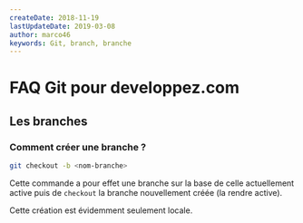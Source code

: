 ```yaml
---
createDate: 2018-11-19
lastUpdateDate: 2019-03-08
author: marco46
keywords: Git, branch, branche
---
```


# FAQ Git pour developpez.com

## Les branches

### Comment créer une branche ?

```bash
git checkout -b <nom-branche>
```

Cette commande a pour effet une branche sur la base de celle actuellement active puis de `checkout` la branche nouvellement créée (la rendre active).

Cette création est évidemment seulement locale.
